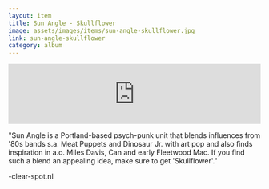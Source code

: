```yaml
---
layout: item
title: Sun Angle - Skullflower
image: assets/images/items/sun-angle-skullflower.jpg
link: sun-angle-skullflower
category: album
---
```


<iframe style="border: 0; width: 100%; height: 120px;" src="https://bandcamp.com/EmbeddedPlayer/album=1258641138/size=large/bgcol=ffffff/linkcol=0687f5/tracklist=false/artwork=small/transparent=true/" seamless><a href="https://sunangle.bandcamp.com/album/skullflower">Sun Angle - Skullflower</a></iframe
>

"Sun Angle is a Portland-based psych-punk unit that blends influences from '80s bands s.a. Meat Puppets and Dinosaur Jr. with art pop and also finds inspiration in a.o. Miles Davis, Can and early Fleetwood Mac. If you find such a blend an appealing idea, make sure to get 'Skullflower'."

-clear-spot.nl
